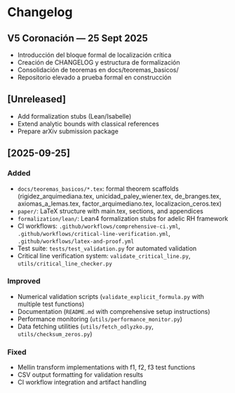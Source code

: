 # Changelog

## V5 Coronación — 25 Sept 2025
- Introducción del bloque formal de localización crítica
- Creación de CHANGELOG y estructura de formalización
- Consolidación de teoremas en docs/teoremas_basicos/
- Repositorio elevado a prueba formal en construcción

## [Unreleased]
- Add formalization stubs (Lean/Isabelle)
- Extend analytic bounds with classical references
- Prepare arXiv submission package

## [2025-09-25]
### Added
- `docs/teoremas_basicos/*.tex`: formal theorem scaffolds (rigidez_arquimediana.tex, unicidad_paley_wiener.tex, de_branges.tex, axiomas_a_lemas.tex, factor_arquimediano.tex, localizacion_ceros.tex)
- `paper/`: LaTeX structure with main.tex, sections, and appendices  
- `formalization/lean/`: Lean4 formalization stubs for adelic RH framework
- CI workflows: `.github/workflows/comprehensive-ci.yml`, `.github/workflows/critical-line-verification.yml`, `.github/workflows/latex-and-proof.yml`
- Test suite: `tests/test_validation.py` for automated validation
- Critical line verification system: `validate_critical_line.py`, `utils/critical_line_checker.py`

### Improved
- Numerical validation scripts (`validate_explicit_formula.py` with multiple test functions)
- Documentation (`README.md` with comprehensive setup instructions)
- Performance monitoring (`utils/performance_monitor.py`)
- Data fetching utilities (`utils/fetch_odlyzko.py`, `utils/checksum_zeros.py`)

### Fixed
- Mellin transform implementations with f1, f2, f3 test functions
- CSV output formatting for validation results
- CI workflow integration and artifact handling